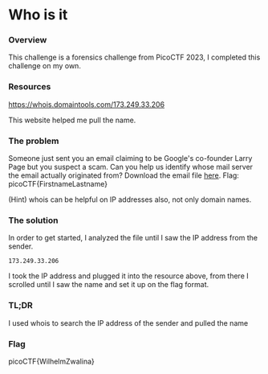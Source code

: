 # Who is it

### Overview
This challenge is a forensics challenge from PicoCTF 2023, I completed this challenge on my own.

### Resources
https://whois.domaintools.com/173.249.33.206

This website helped me pull the name.

### The problem
Someone just sent you an email claiming to be Google's co-founder Larry Page but you suspect a scam. Can you help us identify whose mail server the email actually originated from? Download the email file [here](https://artifacts.picoctf.net/c/363/email-export.eml). 
Flag: picoCTF{FirstnameLastname}

(Hint) whois can be helpful on IP addresses also, not only domain names.

### The solution
In order to get started, I analyzed the file until I saw the IP address from the sender. 
``````text
173.249.33.206
``````
I took the IP address and plugged it into the resource above, from there I scrolled until I saw the name and set it up on the flag format.

### TL;DR
I used whois to search the IP address of the sender and pulled the name

### Flag
picoCTF{WilhelmZwalina}
